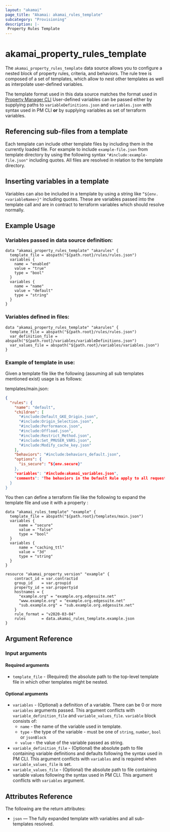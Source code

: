 ```yaml
---
layout: "akamai"
page_title: "Akamai: akamai_rules_template"
subcategory: "Provisioning"
description: |-
 Property Rules Template
---
```


# akamai_property_rules_template

The `akamai_property_rules_template` data source allows you to configure a nested block of property rules, criteria, and behaviors. 
The rule tree is composed of a set of templates, which allow to nest other templates as well as interpolate user-defined variables.

The template format used in this data source matches the format used in [Property Manager CLI](https://learn.akamai.com/en-us/learn_akamai/getting_started_with_akamai_developers/developer_tools/getstartedpmcli.html#addanewsnippet)
User-defined variables can be passed either by supplying paths to `variableDefinitions.json` and `variables.json` with syntax used in PM CLI __or__ by supplying variables as set of terraform variables.

## Referencing sub-files from a template
Each template can include other template files by including them in the currently loaded file.  For example to include
`example-file.json` from template directory by using the following syntax `"#include:example-file.json"` including 
quotes.  All files are resolved in relation to the template directory.  

## Inserting variables in a template
Variables can also be included in a template by using a string like `“${env.<variableName>}"` including quotes.  These
are variables passed into the template call and are in contract to terraform variables which should resolve normally.

## Example Usage

### Variables passed in data source definition:
```hcl
data "akamai_property_rules_template" "akarules" {
  template_file = abspath("${path.root}/rules/rules.json")
  variables {
    name = "enabled"
    value = "true"
    type = "bool"
  }
  variables {
    name = "name"
    value = "default"
    type = "string"
  }
}
```

### Variables defined in files:
```hcl
data "akamai_property_rules_template" "akarules" {
  template_file = abspath("${path.root}/rules/rules.json")
  var_definition_file = abspath("${path.root}/variables/variableDefinitions.json")
  var_values_file = abspath("${path.root}/variables/variables.json")
}
```

### Example of template in use:
Given a template file like the following (assuming all sub templates mentioned exist) usage is as follows:

templates/main.json:
```json
{
  "rules": {
    "name": "default",
    "children": [
      "#include:Default_GKE_Origin.json",
      "#include:Origin_Selection.json",
      "#include:Performance.json",
      "#include:Offload.json",
      "#include:Restrict_Method.json",
      "#include:Set_PMUSER_VARS.json",
      "#include:Modify_cache_key.json"
    ],
    "behaviors": "#include:behaviors_default.json",
    "options": {
      "is_secure": “${env.secure}"
    },
    "variables": "#include:akamai_variables.json",
    "comments": "The behaviors in the Default Rule apply to all requests for the property hostname(s) unless another rule overrides the Default Rule settings."
  }
}
```
You then can define a terraform file like the following to expand the template file and use it with a property :
```hcl-terraform
data "akamai_rules_template" "example" {
  template_file = abspath("${path.root}/templates/main.json")
  variables {
      name = "secure"
      value = "false"
      type = "bool"
  }
  variables {
      name = "caching_ttl"
      value = "3d"
      type = "string"
  }
}

resource "akamai_property_version" "example" {
    contract_id = var.contractid
    group_id    = var.groupid
    property_id = var.propertyid
    hostnames = {
      "example.org" = "example.org.edgesuite.net"
      "www.example.org" = "example.org.edgesuite.net" 
      "sub.example.org" = "sub.example.org.edgesuite.net"
    }
    rule_format = "v2020-03-04"
    rules       = data.akamai_rules_template.example.json
}
```

## Argument Reference

### Input arguments

#### Required arguments
* `template_file` - (Required) the absolute path to the top-level template file in which other templates might be nested.

#### Optional arguments
* `variables` - (Optional) a definition of a variable. There can be 0 or more `variables` arguments passed. 
This argument conflicts with `variable_definition_file` and `variable_values_file`. `variable` block consists of:
    * `name` - the name of the variable used in template.
    * `type` - the type of the variable - must be one of `string`, `number`, `bool` or `jsonBlock`
    * `value` - the value of the variable passed as string.
* `variable_definition_file` - (Optional) the absolute path to file containing variable definitions and defaults following the syntax used in PM CLI. 
This argument conflicts with `variables` and is required when `variable_values_file` is set.
* `variable_values_file` - (Optional) the absolute path to file containing variable values following the syntax used in PM CLI. This argument conflicts with `variables` argument.

## Attributes Reference

The following are the return attributes:

* `json` — The fully expanded template with variables and all sub-templates resolved.

